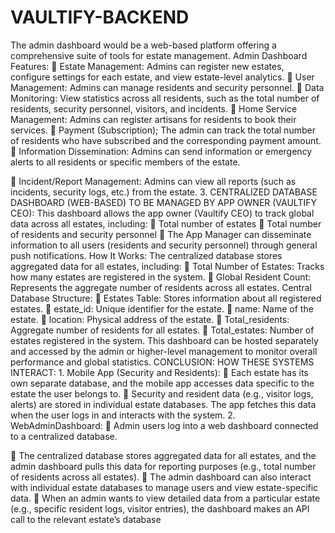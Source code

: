 # VAULTIFY-BACKEND
The admin dashboard would be a web-based platform offering a comprehensive suite of tools for estate management.
Admin Dashboard Features:
 Estate Management: Admins can register new estates, configure settings for each estate, and view estate-level analytics.
 User Management: Admins can manage residents and security personnel.
 Data Monitoring: View statistics across all residents, such as the total number of residents, security
personnel, visitors, and incidents.
 Home Service Management: Admins can register artisans for residents to book their services.
 Payment (Subscription); The admin can track the total number of residents who have subscribed
and the corresponding payment amount.
 Information Dissemination: Admins can send information or emergency alerts to all residents or
specific members of the estate.

 Incident/Report Management: Admins can view all reports (such as incidents, security logs, etc.) from the estate.
3. CENTRALIZED DATABASE DASHBOARD (WEB-BASED) TO BE MANAGED BY APP OWNER (VAULTIFY CEO):
This dashboard allows the app owner (Vaultify CEO) to track global data across all estates, including:
 Total number of estates
 Total number of residents and security personnel
 The App Manager can disseminate information to all users (residents and security personnel)
through general push notifications.
How It Works:
The centralized database stores aggregated data for all estates, including:
 Total Number of Estates: Tracks how many estates are registered in the system.
 Global Resident Count: Represents the aggregate number of residents across all estates.
Central Database Structure:
 Estates Table: Stores information about all registered estates.
 estate_id: Unique identifier for the estate.
 name: Name of the estate.
 location: Physical address of the estate.
 Total_residents: Aggregate number of residents for all estates.
 Total_estates: Number of estates registered in the system.
This dashboard can be hosted separately and accessed by the admin or higher-level management to monitor overall performance and global statistics.
CONCLUSION: HOW THESE SYSTEMS INTERACT: 1. Mobile App (Security and Residents):
 Each estate has its own separate database, and the mobile app accesses data specific to the estate the user belongs to.
 Security and resident data (e.g., visitor logs, alerts) are stored in individual estate databases. The app fetches this data when the user logs in and interacts with the system.
2. WebAdminDashboard:
 Admin users log into a web dashboard connected to a centralized database.

 The centralized database stores aggregated data for all estates, and the admin dashboard pulls this data for reporting purposes (e.g., total number of residents across all estates).
 The admin dashboard can also interact with individual estate databases to manage users and view estate-specific data.
 When an admin wants to view detailed data from a particular estate (e.g., specific resident logs, visitor entries), the dashboard makes an API call to the relevant estate’s database